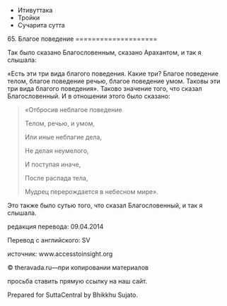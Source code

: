 









* Итивуттака
* Тройки
* Сучарита сутта


65\. Благое поведение
\=\=\=\=\=\=\=\=\=\=\=\=\=\=\=\=\=\=\=\=



Так было сказано Благословенным, сказано Арахантом, и так я слышала:


«Есть эти три вида благого поведения\. Какие три? Благое поведение телом, благое поведение речью, благое поведение умом\. Таковы эти три вида благого поведения»\. Таково значение того, что сказал Благословенный\. И в отношении этого было сказано:



> «Отбросив неблагое поведение  
> 
> Телом, речью, и умом,  
> 
> Или иные неблагие дела,  
> 
> Не делая неумелого,  
> 
> И поступая иначе,  
> 
> После распада тела,  
> 
> Мудрец перерождается в небесном мире»\.


Это также было сутью того, что сказал Благословенный, и так я слышала\.



редакция перевода: 09\.04\.2014


Перевод с английского: SV


источник: www\.accesstoinsight\.org


© theravada\.ru—при копировании материалов


просьба ставить прямую ссылку на наш сайт\.


Prepared for SuttaCentral by Bhikkhu Sujato\.






